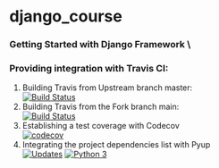 # django_course
### Getting Started with Django Framework \
### Providing integration with Travis CI:
1. Building Travis from Upstream branch master: \
[![Build Status](https://app.travis-ci.com/PortalNetZone/django_course.svg?branch=main)](https://app.travis-ci.com/PortalNetZone/django_course)
2. Building Travis from the Fork branch main: \
[![Build Status](https://app.travis-ci.com/marcosranes/django_course.svg?branch=main)](https://app.travis-ci.com/marcosranes/django_course)
3. Establishing a test coverage with Codecov \
[![codecov](https://codecov.io/gh/PortalNetZone/django_course/branch/main/graph/badge.svg?token=PR88QPBRMT)](https://codecov.io/gh/PortalNetZone/django_course)
4. Integrating the project dependencies list with Pyup \
[![Updates](https://pyup.io/repos/github/marcosranes/django_course/shield.svg)](https://pyup.io/repos/github/marcosranes/django_course/) [![Python 3](https://pyup.io/repos/github/marcosranes/django_course/python-3-shield.svg)](https://pyup.io/repos/github/marcosranes/django_course/)
